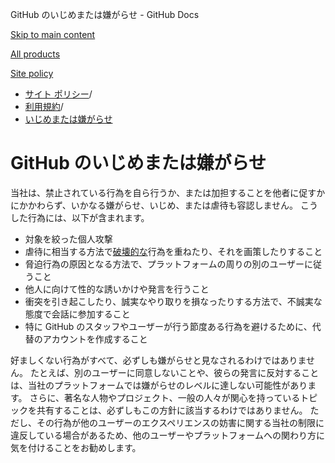 GitHub のいじめまたは嫌がらせ - GitHub Docs

[Skip to main content](#main-content)

[All products](/ja)

[Site policy](/site-policy)

* [サイト ポリシー](/ja/site-policy)/
* [利用規約](/ja/site-policy/acceptable-use-policies)/
* [いじめまたは嫌がらせ](/ja/site-policy/acceptable-use-policies/github-bullying-and-harassment)

GitHub のいじめまたは嫌がらせ
==========

当社は、禁止されている行為を自ら行うか、または加担することを他者に促すかにかかわらず、いかなる嫌がらせ、いじめ、または虐待も容認しません。 こうした行為には、以下が含まれます。

* 対象を絞った個人攻撃
* 虐待に相当する方法で[破壊的な](/ja/site-policy/acceptable-use-policies/github-disrupting-the-experience-of-other-users)行為を重ねたり、それを画策したりすること
* 脅迫行為の原因となる方法で、プラットフォームの周りの別のユーザーに従うこと
* 他人に向けて性的な誘いかけや発言を行うこと
* 衝突を引き起こしたり、誠実なやり取りを損なったりする方法で、不誠実な態度で会話に参加すること
* 特に GitHub のスタッフやユーザーが行う節度ある行為を避けるために、代替のアカウントを作成すること

好ましくない行為がすべて、必ずしも嫌がらせと見なされるわけではありません。 たとえば、別のユーザーに同意しないことや、彼らの発言に反対することは、当社のプラットフォームでは嫌がらせのレベルに達しない可能性があります。 さらに、著名な人物やプロジェクト、一般の人々が関心を持っているトピックを共有することは、必ずしもこの方針に該当するわけではありません。 ただし、その行為が他のユーザーのエクスペリエンスの妨害に関する当社の制限に違反している場合があるため、他のユーザーやプラットフォームへの関わり方に気を付けることをお勧めします。
